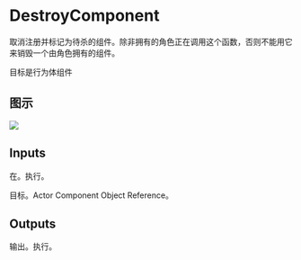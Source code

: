 # DestroyComponent

取消注册并标记为待杀的组件。除非拥有的角色正在调用这个函数，否则不能用它来销毁一个由角色拥有的组件。

目标是行为体组件

## 图示

![]($-20221218-18232141.png)

## Inputs

在。执行。

目标。Actor Component Object Reference。 

## Outputs

输出。执行。
